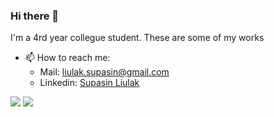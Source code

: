 ### Hi there 👋


I'm a 4rd year collegue student. These are some of my works

- 📫 How to reach me: 
  - Mail: liulak.supasin@gmail.com 
  - Linkedin: [Supasin Liulak](https://www.linkedin.com/in/supasin-liulak-a92303221/)

<img src="https://www.codewars.com/users/palsp/badges/large" />

<img src="https://github-readme-stats.vercel.app/api?username=palsp&&show_icons=true&title_color=ffffff&icon_color=bb2acf&text_color=daf7dc&bg_color=151515"/>


<!--
**palsp/palsp** is a ✨ _special_ ✨ repository because its `README.md` (this file) appears on your GitHub profile.

Here are some ideas to get you started:

- 🔭 I’m currently working on ...
- 🌱 I’m currently learning ...
- 👯 I’m looking to collaborate on ...
- 🤔 I’m looking for help with ...
- 💬 Ask me about ...
- 📫 How to reach me: ...
- 😄 Pronouns: ...
- ⚡ Fun fact: ...
-->

